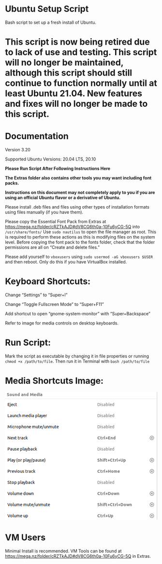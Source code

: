 # Ubuntu Setup Script
Bash script to set up a fresh install of Ubuntu.

# This script is now being retired due to lack of use and testing. This script will no longer be maintained, although this script should still continue to function normally until at least Ubuntu 21.04. New features and fixes will no longer be made to this script.

# Documentation

Version 3.20

Supported Ubuntu Versions: 20.04 LTS, 20.10

**Please Run Script After Following Instructions Here**

**The Extras folder also contains other tools you may want including font packs.**

**Instructions on this document may not completely apply to you if you are using an official Ubuntu flavor or a derivative of Ubuntu.**

Please install .deb files and files using other types of installation formats using files manually (if you have them).

Please copy the Essential Font Pack from Extras at https://mega.nz/folder/cRZTkAJD#dV8CG6th0a-10Fu6yCG-5Q into `/usr/share/fonts/` Use `sudo nautilus` to open the file manager as root. This is required to perform these actions as this is modifying files on the system level. Before copying the font pack to the fonts folder, check that the folder permissions are all on “Create and delete files.”

Please add yourself to `vboxusers` using `sudo usermod -aG vboxusers $USER` and then reboot. Only do this if you have VirtualBox installed.


# Keyboard Shortcuts:

Change “Settings” to “Super+I”

Change “Toggle Fullscreen Mode” to “Super+F11”

Add shortcut to open “gnome-system-monitor” with “Super+Backspace”

Refer to image for media controls on desktop keyboards.


# Run Script:

Mark the script as executable by changing it in file properties or running `chmod +x /path/to/file`. Then run it in Terminal with `bash /path/to/file`


# Media Shortcuts Image:
![Error](https://raw.githubusercontent.com/TechnologyMan101/ubuntu-setup-script/main/Media%20Shortcuts%20for%20Desktop%20Keyboards.png)


# VM Users

Minimal Install is recommended. VM Tools can be found at  https://mega.nz/folder/cRZTkAJD#dV8CG6th0a-10Fu6yCG-5Q in Extras.
